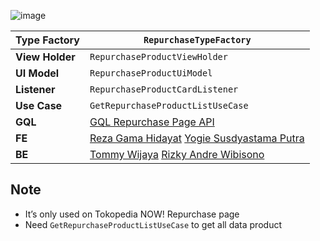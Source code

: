 ![image](https://docs-android.tokopedia.net/images/docs/tokopedianow/repurchase_product.png)

<!--left header table-->
| **Type Factory** | `RepurchaseTypeFactory` |
| --- | --- |
| **View Holder** | `RepurchaseProductViewHolder` |
| **UI Model** | `RepurchaseProductUiModel` |
| **Listener** | `RepurchaseProductCardListener` |
| **Use Case** | `GetRepurchaseProductListUseCase` |
| **GQL** | [GQL Repurchase Page API](/wiki/spaces/TokoNow/pages/1774913750/GQL+Repurchase+Page+API)  |
| **FE** |  [Reza Gama Hidayat](https://tokopedia.atlassian.net/wiki/people/5def15952702bc0ec7e775c5?ref=confluence) [Yogie Susdyastama Putra](https://tokopedia.atlassian.net/wiki/people/5c6bf2e6f1a05835f933bf30?ref=confluence) |
| **BE** | [Tommy Wijaya](https://tokopedia.atlassian.net/wiki/people/611c9137aee32f006f98f389?ref=confluence) [Rizky Andre Wibisono](https://tokopedia.atlassian.net/wiki/people/612c2a4f0f8ff40068adae28?ref=confluence)  |

## **Note**

- It’s only used on Tokopedia NOW! Repurchase page
- Need `GetRepurchaseProductListUseCase` to get all data product

